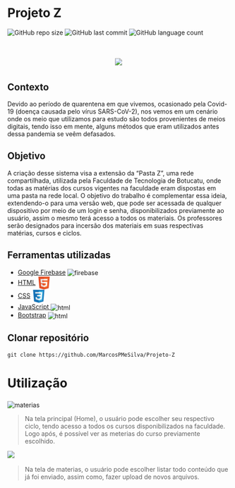 # Projeto Z

![GitHub repo size](https://img.shields.io/github/languages/code-size/alvleonardo/projetoZ?color=%23ff6f00)
![GitHub last commit](https://img.shields.io/github/last-commit/alvleonardo/projetoz?color=%237b5e8c&label=Last%20Commit)
![GitHub language count](https://img.shields.io/github/languages/count/alvleonardo/projetoz?color=%23ff6f00)

<h1 align='center'><img src="https://s10.gifyu.com/images/Projeto-Z-GIFf37b26e3e89bc15c.gif"></h1>

## Contexto

Devido ao período de quarentena em que vivemos, ocasionado pela Covid-19 (doença causada pelo vírus SARS-CoV-2), nos vemos em um cenário onde os meio que utilizamos para estudo são todos provenientes de meios digitais, tendo isso em mente, alguns métodos que eram utilizados antes dessa pandemia se veêm defasados. 

## Objetivo

A criação desse sistema visa a extensão da “Pasta Z”, uma rede compartilhada, utilizada pela Faculdade de Tecnologia de Botucatu, onde todas as matérias dos cursos vigentes na faculdade eram dispostas em uma pasta na rede local. O objetivo do trabalho é complementar essa ideia, extendendo-o para uma versão web, que pode ser acessada de qualquer dispositivo por meio de um login e senha, disponibilizados previamente ao usuário, assim o mesmo terá acesso a todos os materiais. Os professores serão designados para incersão dos materiais em suas respectivas matérias, cursos e ciclos.

## Ferramentas utilizadas

* [Google Firebase](https://firebase.google.com/) <img align="center" alt="firebase" height="30" width="30" src="https://cdn.worldvectorlogo.com/logos/firebase-1.svg">
* [HTML](https://devdocs.io/html/) <img align="center" alt="html" height="30" width="30" src="https://raw.githubusercontent.com/devicons/devicon/master/icons/html5/html5-original.svg">
* [CSS](https://devdocs.io/css/) <img align="center" alt="html" height="30" width="30" src="https://raw.githubusercontent.com/devicons/devicon/master/icons/css3/css3-original.svg">
* [JavaScript ](https://devdocs.io/javascript/) <img align="center" alt="html" height="25" width="25" src="https://upload.wikimedia.org/wikipedia/commons/9/99/Unofficial_JavaScript_logo_2.svg">
* [Bootstrap](https://getbootstrap.com) <img align="center" alt="html" height="30" width="30" src="https://www.logo.wine/a/logo/Bootstrap_(front-end_framework)/Bootstrap_(front-end_framework)-Logo.wine.svg">

## Clonar repositório
    git clone https://github.com/MarcosPMeSilva/Projeto-Z

# Utilização

<img src="https://s10.gifyu.com/images/8484.gif" align="middle" alt="materias">

>Na tela principal (Home), o usuário pode escolher seu respectivo ciclo, tendo acesso a todos os cursos disponibilizados na faculdade. Logo após, é possível ver as meterias do curso previamente escolhido.
<img src="https://s10.gifyu.com/images/gif-uploaddd7c849f78ac984f.gif">

>Na tela de materias, o usuário pode escolher listar todo conteúdo que já foi enviado, assim como, fazer upload de novos arquivos.
